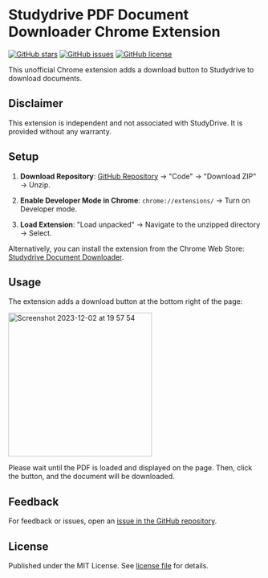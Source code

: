 # Studydrive PDF Document Downloader Chrome Extension

[![GitHub stars](https://img.shields.io/github/stars/johanneslo1/studydrive-chrome-extension)](https://github.com/johanneslo1/studydrive-chrome-extension/stargazers)
[![GitHub issues](https://img.shields.io/github/issues/johanneslo1/studydrive-chrome-extension)](https://github.com/johanneslo1/studydrive-chrome-extension/issues)
[![GitHub license](https://img.shields.io/github/license/johanneslo1/studydrive-chrome-extension)](https://github.com/johanneslo1/studydrive-chrome-extension/blob/main/LICENSE)

This unofficial Chrome extension adds a download button to Studydrive to download documents.

## Disclaimer

This extension is independent and not associated with StudyDrive. It is provided without any warranty.

## Setup

1. **Download Repository**: [GitHub Repository](https://github.com/johanneslo1/studydrive-chrome-extension) → "Code" → "Download ZIP" → Unzip.

2. **Enable Developer Mode in Chrome**: `chrome://extensions/` → Turn on Developer mode.

3. **Load Extension**: "Load unpacked" → Navigate to the unzipped directory → Select.

Alternatively, you can install the extension from the Chrome Web Store: [Studydrive Document Downloader](https://chromewebstore.google.com/detail/studydrive-document-downl/difalggihgngpaelndglggbjgkfhehao?hl=de).

## Usage

The extension adds a download button at the bottom right of the page:

<img width="286" alt="Screenshot 2023-12-02 at 19 57 54" src="https://github.com/johanneslo1/studydrive-chrome-extension/assets/36767435/05b83932-8794-4161-814c-2b84b9ac7dbf">

Please wait until the PDF is loaded and displayed on the page. Then, click the button, and the document will be downloaded.

## Feedback

For feedback or issues, open an [issue in the GitHub repository](https://github.com/johanneslo1/studydrive-chrome-extension/issues).

## License

Published under the MIT License. See [license file](https://github.com/johanneslo1/studydrive-chrome-extension/blob/main/LICENSE) for details.